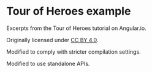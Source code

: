 # Tour of Heroes example

Excerpts from the Tour of Heroes tutorial on Angular.io.

Originally licensed under [CC BY 4.0](https://creativecommons.org/licenses/by/4.0/).

Modified to comply with stricter compilation settings.

Modified to use standalone APIs.
